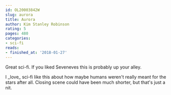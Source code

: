 ```yaml
---
id: OL20003842W
slug: aurora
title: Aurora
author: Kim Stanley Robinson
rating: 5
pages: 480
categories:
- sci-fi
reads:
- finished_at: '2018-01-27'
---
```

Great sci-fi. If you liked Seveneves this is probably up your alley.

<x-spoiler>
I _love_ sci-fi like this about how maybe humans weren't really meant for the stars after all. Closing scene could have been much shorter, but that's just a nit.
</x-spoiler>
